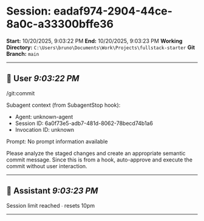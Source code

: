 # Session: eadaf974-2904-44ce-8a0c-a33300bffe36

**Start:** 10/20/2025, 9:03:22 PM
**End:** 10/20/2025, 9:03:23 PM
**Working Directory:** `C:\Users\bruno\Documents\Work\Projects\fullstack-starter`
**Git Branch:** `main`

---

## 👤 User _9:03:22 PM_

/git:commit

Subagent context (from SubagentStop hook):
- Agent: unknown-agent
- Session ID: 6a0f73e5-adb7-481d-8062-78becd74b1a6
- Invocation ID: unknown

Prompt:
No prompt information available

Please analyze the staged changes and create an appropriate semantic commit message.
Since this is from a hook, auto-approve and execute the commit without user interaction.

---

## 🤖 Assistant _9:03:23 PM_

Session limit reached ∙ resets 10pm

---

